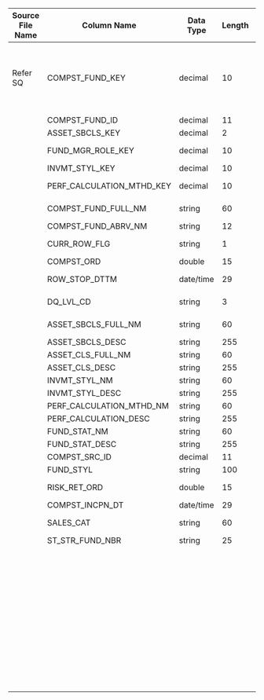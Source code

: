 |	Source File Name	|	Column Name	|	Data Type	|	Length	|	Nullable	|	PK	|	BK	|		|		|		|		|	Table Name	|	Target Table Name	|	Data Type	|	Length	|	Nullable	|	PK	|		|
|	---	|	---	|	---	|	---	|	---	|	---	|	---	|	---	|	---	|	---	|	---	|	---	|	---	|	---	|	---	|	---	|	---	|	---	|
|	Refer SQ	|	COMPST_FUND_KEY	|	decimal	|	10	|		|		|		|	Increment the key value by'1' for each new record	|	Increment the key value by'1' for each new record	|		|	If the record already present for 'COMPST_CD'  then update the existing record	|		|	FUND_COMPST_KEY	|	"number(p,s)"	|	10	|		|		|		|
|		|	COMPST_FUND_ID	|	decimal	|	11	|		|		|		|	Default to 'All'	|	'All'	|		|		|		|	ALL_COMPST_CD	|	varchar2	|	10	|		|		|		|
|		|	ASSET_SBCLS_KEY	|	decimal	|	2	|		|		|		|	Default to 'All Composites'	|	'All Composites'	|		|		|		|	ALL_COMPST_DESC	|	varchar2	|	20	|		|		|		|
|		|	FUND_MGR_ROLE_KEY	|	decimal	|	10	|		|		|		|	ASSET_CLS_FULL_NM from Source	|	ASSET_CLS_FULL_NM	|		|		|		|	ASSET_CLS_NM	|	varchar2	|	40	|		|		|		|
|		|	INVMT_STYL_KEY	|	decimal	|	10	|		|		|		|	ASSET_CLS_DESC From Source	|	ASSET_CLS_DESC	|		|		|		|	ASSET_CLS_DESC	|	varchar2	|	255	|		|		|		|
|		|	PERF_CALCULATION_MTHD_KEY	|	decimal	|	10	|		|		|		|	ASSET_SBCLS_FULL_NM From Source	|	ASSET_SBCLS_FULL_NM	|		|		|		|	SUB_CLS_NM	|	varchar2	|	40	|		|		|		|
|		|	COMPST_FUND_FULL_NM	|	string	|	60	|		|		|		|	ASSET_SBCLS_DESC From Source	|	ASSET_SBCLS_DESC	|		|		|		|	SUB_CLS_DESC	|	varchar2	|	255	|		|		|		|
|		|	COMPST_FUND_ABRV_NM	|	string	|	12	|		|		|		|	INVMT_STYL_NM From Source	|	INVMT_STYL_NM	|		|		|		|	STYL_NM	|	varchar2	|	40	|		|		|		|
|		|	CURR_ROW_FLG	|	string	|	1	|		|		|		|	INVMT_STYL_DESC From Source	|	INVMT_STYL_DESC	|		|		|		|	STYL_DESC	|	varchar2	|	255	|		|		|		|
|		|	COMPST_ORD	|	double	|	15	|		|		|		|	COMPST_FUND_FULL_NM	|	COMPST_FUND_FULL_NM	|		|		|		|	COMPST_CD	|	"number(p,s)"	|	10	|		|		|		|
|		|	ROW_STOP_DTTM	|	date/time	|	29	|		|		|		|	COMPST_FUND_ABRV_NM From Source	|	COMPST_FUND_ABRV_NM	|		|		|		|	COMPST_NM	|	varchar2	|	255	|		|		|		|
|		|	DQ_LVL_CD	|	string	|	3	|		|		|		|	PERF_CALCULATION_MTHD_NM From Source	|	PERF_CALCULATION_MTHD_NM	|		|		|		|	PERF_CD	|	varchar2	|	20	|		|		|		|
|		|	ASSET_SBCLS_FULL_NM	|	string	|	60	|		|		|		|	PERF_CALCULATION_DESC From Source	|	PERF_CALCULATION_DESC	|		|		|		|	PERF_NM	|	varchar2	|	255	|		|		|		|
|		|	ASSET_SBCLS_DESC	|	string	|	255	|		|		|		|	COMPST_ORD From Source	|	COMPST_ORD	|		|		|		|	COMPST_ORD	|	number	|	15	|		|		|		|
|		|	ASSET_CLS_FULL_NM	|	string	|	60	|		|		|		|	FUND_STAT_NM From Source	|	FUND_STAT_NM	|		|		|		|	COMPST_STAT_CD	|	varchar2	|	1	|		|		|		|
|		|	ASSET_CLS_DESC	|	string	|	255	|		|		|		|	INITCAP(FUND_STAT_DESC)	|	INITCAP(FUND_STAT_DESC)	|		|		|		|	COMPST_STAT_DESC	|	varchar2	|	50	|		|		|		|
|		|	INVMT_STYL_NM	|	string	|	60	|		|		|		|	Current Date	|	SYSDATE	|		|		|		|	ROW_STRT_DTTM	|	date	|	19	|		|		|		|
|		|	INVMT_STYL_DESC	|	string	|	255	|		|		|		|	ROW_STOP_DTTM From Source	|	ROW_STOP_DTTM	|		|		|		|	ROW_STOP_DTTM	|	date	|	19	|		|		|		|
|		|	PERF_CALCULATION_MTHD_NM	|	string	|	60	|		|		|		|	CURR_ROW_FLG From Source	|	CURR_ROW_FLG	|		|		|		|	CURR_ROW_FLG	|	varchar2	|	1	|		|		|		|
|		|	PERF_CALCULATION_DESC	|	string	|	255	|		|		|		|	$$etlcyckey	|	$$etlcyckey	|		|		|		|	ETL_LOAD_CYC_KEY	|	"number(p,s)"	|	10	|		|		|		|
|		|	FUND_STAT_NM	|	string	|	60	|		|		|		|	4	|	4	|		|		|		|	SRC_SYS_ID	|	number	|	15	|		|		|		|
|		|	FUND_STAT_DESC	|	string	|	255	|		|		|		|	COMPST_SRC_ID From Source	|	COMPST_SRC_ID	|		|		|		|	COMPST_SRC_ID	|	"number(p,s)"	|	11	|		|		|		|
|		|	COMPST_SRC_ID	|	decimal	|	11	|		|		|		|	FUND_STYL From Source	|	FUND_STYL	|		|		|		|	FUND_STYL	|	varchar2	|	100	|		|		|		|
|		|	FUND_STYL	|	string	|	100	|		|		|		|	RISK_RET_ORD From Source	|	RISK_RET_ORD	|		|		|		|	RISK_RET_ORD	|	number	|	15	|		|		|		|
|		|	RISK_RET_ORD	|	double	|	15	|		|		|		|	COMPST_INCPN_DT From Source	|	COMPST_INCPN_DT	|		|		|		|	COMPST_INCPN_DT	|	date	|	19	|		|		|		|
|		|	COMPST_INCPN_DT	|	date/time	|	29	|		|		|		|	SALES_CAT From Source	|	SALES_CAT	|		|		|		|	SALES_CAT	|	varchar2	|	60	|		|		|		|
|		|	SALES_CAT	|	string	|	60	|		|		|		|	ST_STR_FUND_NBR From Source	|	ST_STR_FUND_NBR	|		|		|		|	ST_STR_FUND_NBR	|	varchar2	|	25	|		|		|		|
|		|	ST_STR_FUND_NBR	|	string	|	25	|		|		|		|		|		|		|		|		|		|		|		|		|		|		|
|		|		|		|		|		|		|		|		|		|		|		|		|		|		|		|		|		|		|
|		|		|		|		|		|		|		|		|		|		|		|		|		|		|		|		|		|		|
|		|		|		|		|		|		|		|		|		|		|		|		|		|		|		|		|		|		|
|		|		|		|		|		|		|		|		|		|		|		|		|		|		|		|		|		|		|
|		|		|		|		|		|		|		|		|		|		|		|		|		|		|		|		|		|		|
|		|		|		|		|		|		|		|		|		|		|		|		|		|		|		|		|		|		|
|		|		|		|		|		|		|		|		|		|		|		|		|		|		|		|		|		|		|
|		|		|		|		|		|		|		|		|		|		|		|		|		|		|		|		|		|		|
|		|		|		|		|		|		|		|		|		|		|		|		|		|		|		|		|		|		|
|		|		|		|		|		|		|		|		|		|		|		|		|		|		|		|		|		|		|
|		|		|		|		|		|		|		|		|		|		|		|		|		|		|		|		|		|		|
|		|		|		|		|		|		|		|		|		|		|		|		|		|		|		|		|		|		|
|		|		|		|		|		|		|		|		|		|		|		|		|		|		|		|		|		|		|
|		|		|		|		|		|		|		|		|		|		|		|		|		|		|		|		|		|		|
|		|		|		|		|		|		|		|		|		|		|		|		|		|		|		|		|		|		|
|		|		|		|		|		|		|		|		|		|		|		|		|		|		|		|		|		|		|
|		|		|		|		|		|		|		|		|		|		|		|		|		|		|		|		|		|		|
|		|		|		|		|		|		|		|		|		|		|		|		|		|		|		|		|		|		|
|		|		|		|		|		|		|		|		|		|		|		|		|		|		|		|		|		|		|
|		|		|		|		|		|		|		|		|		|		|		|		|		|		|		|		|		|		|
|		|		|		|		|		|		|		|		|		|		|		|		|		|		|		|		|		|		|
|		|		|		|		|		|		|		|		|		|		|		|		|		|		|		|		|		|		|
|		|		|		|		|		|		|		|		|		|		|		|		|		|		|		|		|		|		|
|		|		|		|		|		|		|		|		|		|		|		|		|		|		|		|		|		|		|
|		|		|		|		|		|		|		|		|		|		|		|		|		|		|		|		|		|		|
|		|		|		|		|		|		|		|		|		|		|		|		|		|		|		|		|		|		|
|		|		|		|		|		|		|		|		|		|		|		|		|		|		|		|		|		|		|
|		|		|		|		|		|		|		|		|		|		|		|		|		|		|		|		|		|		|
|		|		|		|		|		|		|		|		|		|		|		|		|		|		|		|		|		|		|
|		|		|		|		|		|		|		|		|		|		|		|		|		|		|		|		|		|		|
|		|		|		|		|		|		|		|		|		|		|		|		|		|		|		|		|		|		|
|		|		|		|		|		|		|		|		|		|		|		|		|		|		|		|		|		|		|
|		|		|		|		|		|		|		|		|		|		|		|		|		|		|		|		|		|		|
|		|		|		|		|		|		|		|		|		|		|		|		|		|		|		|		|		|		|
|		|		|		|		|		|		|		|		|		|		|		|		|		|		|		|		|		|		|
|		|		|		|		|		|		|		|		|		|		|		|		|		|		|		|		|		|		|
|		|		|		|		|		|		|		|		|		|		|		|		|		|		|		|		|		|		|
|		|		|		|		|		|		|		|		|		|		|		|		|		|		|		|		|		|		|
|		|		|		|		|		|		|		|		|		|		|		|		|		|		|		|		|		|		|
|		|		|		|		|		|		|		|		|		|		|		|		|		|		|		|		|		|		|
|		|		|		|		|		|		|		|		|		|		|		|		|		|		|		|		|		|		|
|		|		|		|		|		|		|		|		|		|		|		|		|		|		|		|		|		|		|
|		|		|		|		|		|		|		|		|		|		|		|		|		|		|		|		|		|		|
|		|		|		|		|		|		|		|		|		|		|		|		|		|		|		|		|		|		|
|		|		|		|		|		|		|		|		|		|		|		|		|		|		|		|		|		|		|
|		|		|		|		|		|		|		|		|		|		|		|		|		|		|		|		|		|		|
|		|		|		|		|		|		|		|		|		|		|		|		|		|		|		|		|		|		|
|		|		|		|		|		|		|		|		|		|		|		|		|		|		|		|		|		|		|
|		|		|		|		|		|		|		|		|		|		|		|		|		|		|		|		|		|		|
